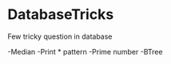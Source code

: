 # DatabaseTricks
Few tricky question in database
  
  -Median 
  -Print * pattern 
  -Prime number 
  -BTree
